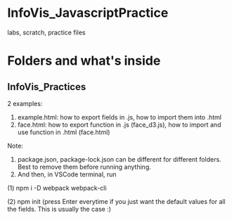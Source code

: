 # InfoVis_JavascriptPractice
labs, scratch, practice files
# Folders and what's inside

## InfoVis_Practices
2 examples:
1. example.html: how to export fields in .js, how to import them into .html
2. face.html: how to export function in .js (face_d3.js), how to import and use function in .html (face.html)

Note: 
1. package.json, package-lock.json can be different for different folders. Best to remove them before running anything. 
2. And then, in VSCode terminal, run

(1) npm i -D webpack webpack-cli  
  
(2) npm init (press Enter everytime if you just want the default values for all the fields. This is usually the case :)

